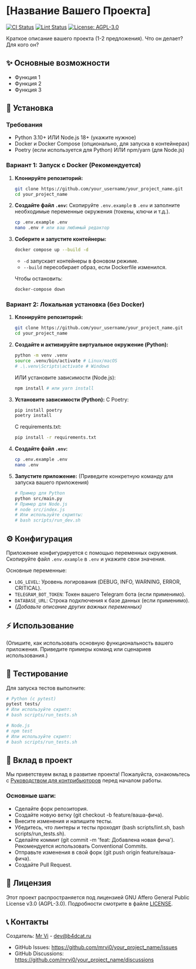 # [Название Вашего Проекта]

<!-- Бейджи: Замените your_username/your_project_name -->
[![CI Status](https://github.com/your_username/your_project_name/actions/workflows/test.yml/badge.svg)](https://github.com/your_username/your_project_name/actions/workflows/test.yml)
[![Lint Status](https://github.com/your_username/your_project_name/actions/workflows/lint.yml/badge.svg)](https://github.com/your_username/your_project_name/actions/workflows/lint.yml)
[![License: AGPL-3.0](https://img.shields.io/badge/License-AGPL%20v3-blue.svg)](https://www.gnu.org/licenses/agpl-3.0)
<!-- Добавьте другие бейджи, если нужно (Codecov, PyPI, NPM, Docker Hub) -->

Краткое описание вашего проекта (1-2 предложения). Что он делает? Для кого он?

## ✨ Основные возможности

*   Функция 1
*   Функция 2
*   Функция 3

## 🚀 Установка

### Требования

*   Python 3.10+ ИЛИ Node.js 18+ (укажите нужное)
*   Docker и Docker Compose (опционально, для запуска в контейнерах)
*   Poetry (если используется для Python) ИЛИ npm/yarn (для Node.js)

### Вариант 1: Запуск с Docker (Рекомендуется)

1.  **Клонируйте репозиторий:**
    ```bash
    git clone https://github.com/your_username/your_project_name.git
    cd your_project_name
    ```
2.  **Создайте файл `.env`:**
    Скопируйте `.env.example` в `.env` и заполните необходимые переменные окружения (токены, ключи и т.д.).
    ```bash
    cp .env.example .env
    nano .env # или ваш любимый редактор
    ```
3.  **Соберите и запустите контейнеры:**
    ```bash
    docker compose up --build -d
    ```
    * `-d` запускает контейнеры в фоновом режиме.
    * `--build` пересобирает образ, если Dockerfile изменился.

    Чтобы остановить:
    ```bash
    docker-compose down
    ```

### Вариант 2: Локальная установка (без Docker)

1.  **Клонируйте репозиторий:**
    ```bash
    git clone https://github.com/your_username/your_project_name.git
    cd your_project_name
    ```
2.  **Создайте и активируйте виртуальное окружение (Python):**
    ```bash
    python -m venv .venv
    source .venv/bin/activate # Linux/macOS
    # .\.venv\Scripts\activate # Windows
    ```
    ИЛИ установите зависимости (Node.js):
    ```bash
    npm install # или yarn install
    ```
3.  **Установите зависимости (Python):**
    С Poetry:
    ```bash
    pip install poetry
    poetry install
    ```
    С requirements.txt:
    ```bash
    pip install -r requirements.txt
    ```
4.  **Создайте файл `.env`:**
    ```bash
    cp .env.example .env
    nano .env
    ```
5.  **Запустите приложение:**
    (Приведите конкретную команду для запуска вашего приложения)
    ```bash
    # Пример для Python
    python src/main.py
    # Пример для Node.js
    # node src/index.js
    # Или используйте скрипты:
    # bash scripts/run_dev.sh
    ```

## ⚙️ Конфигурация

Приложение конфигурируется с помощью переменных окружения. Скопируйте файл `.env.example` в `.env` и укажите свои значения.

Основные переменные:

*   `LOG_LEVEL`: Уровень логирования (DEBUG, INFO, WARNING, ERROR, CRITICAL).
*   `TELEGRAM_BOT_TOKEN`: Токен вашего Telegram бота (если применимо).
*   `DATABASE_URL`: Строка подключения к базе данных (если применимо).
*   *(Добавьте описание других важных переменных)*

## ⚡ Использование

(Опишите, как использовать основную функциональность вашего приложения. Приведите примеры команд или сценариев использования.)

## 🧪 Тестирование

Для запуска тестов выполните:

```bash
# Python (с pytest)
pytest tests/
# Или используйте скрипт:
# bash scripts/run_tests.sh

# Node.js
# npm test
# Или используйте скрипт:
# bash scripts/run_tests.sh
```
## 🤝 Вклад в проект
Мы приветствуем вклад в развитие проекта! Пожалуйста, ознакомьтесь с [Руководством для контрибьюторов](CONTRIBUTING.md) перед началом работы.

### Основные шаги:
* Сделайте форк репозитория.
* Создайте новую ветку (git checkout -b feature/ваша-фича).
* Внесите изменения и напишите тесты.
* Убедитесь, что линтеры и тесты проходят (bash scripts/lint.sh, bash scripts/run_tests.sh).
* Сделайте коммит (git commit -m 'feat: Добавлена новая фича'). Рекомендуется использовать Conventional Commits.
* Отправьте изменения в свой форк (git push origin feature/ваша-фича).
* Создайте Pull Request.


## 📜 Лицензия
Этот проект распространяется под лицензией GNU Affero General Public License v3.0 (AGPL-3.0). Подробности смотрите в файле [LICENSE](LICENSE).


## 📞 Контакты
Создатель: [Mr Vi](https://t.me/B4DCAT) - [dev@b4dcat.ru](mailto:dev@b4dca.ru)
* GitHub Issues: https://github.com/mrvi0/your_project_name/issues
* GitHub Discussions: https://github.com/mrvi0/your_project_name/discussions